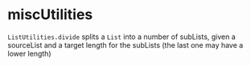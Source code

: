 # miscUtilities

`ListUtilities.divide` splits a `List` into a number of subLists, given a sourceList and a target length for the subLists (the last one may have a lower length) 

